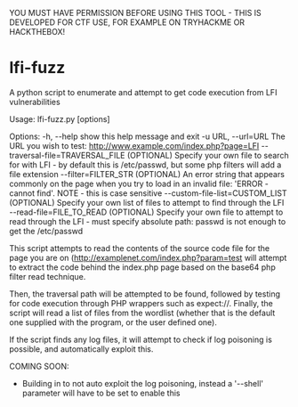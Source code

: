 YOU MUST HAVE PERMISSION BEFORE USING THIS TOOL - THIS IS DEVELOPED FOR CTF USE, FOR EXAMPLE ON TRYHACKME OR HACKTHEBOX!
# lfi-fuzz
A python script to enumerate and attempt to get code execution from LFI vulnerabilities

Usage: lfi-fuzz.py [options]

Options:
  -h, --help            show this help message and exit
  -u URL, --url=URL     The URL you wish to test:
                        http://www.example.com/index.php?page=LFI
  --traversal-file=TRAVERSAL_FILE  (OPTIONAL)
                        Specify your own file to search for with LFI - by
                        default this is /etc/passwd, but some php filters will
                        add a file extension
  --filter=FILTER_STR (OPTIONAL)
                        An error string that appears commonly on the page when
                        you try to load in an invalid file: 'ERROR - cannot
                        find'. NOTE - this is case sensitive
  --custom-file-list=CUSTOM_LIST (OPTIONAL)
                        Specify your own list of files to attempt to find
                        through the LFI
  --read-file=FILE_TO_READ (OPTIONAL)
                        Specify your own file to attempt to read through the
                        LFI - must specify absolute path: passwd is not enough
                        to get the /etc/passwd


This script attempts to read the contents of the source code file for the page you are on (http://examplenet.com/index.php?param=test will attempt to extract the code behind the index.php page based on the base64 php filter read technique.

Then, the traversal path will be attempted to be found, followed by testing for code execution through PHP wrappers such as expect://.
Finally, the script will read a list of files from the wordlist (whether that is the default one supplied with the program, or the user defined one).

If the script finds any log files, it will attempt to check if log poisoning is possible, and automatically exploit this.


COMING SOON:
 - Building in to not auto exploit the log poisoning, instead a '--shell' parameter will have to be set to enable this
